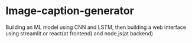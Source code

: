 # Image-caption-generator

Building an ML model using CNN and LSTM, then building a web interface using streamlit or react(at frontend) and node.js(at backend)
